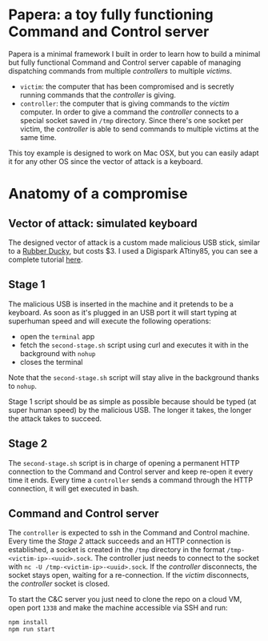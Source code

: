 # Papera: a toy fully functioning Command and Control server

Papera is a minimal framework I built in order to learn how to build a minimal
but fully functional Command and Control server capable of managing dispatching
commands from multiple _controllers_ to multiple _victims_.

- `victim`: the computer that has been compromised and is secretly running
  commands that the _controller_ is giving.
- `controller`: the computer that is giving commands to the _victim_ computer.
  In order to give a command the _controller_ connects to a special socket saved
  in `/tmp` directory. Since there's one socket per victim, the _controller_ is
  able to send commands to multiple victims at the same time.

This toy example is designed to work on Mac OSX, but you can easily adapt it for
any other OS since the vector of attack is a keyboard.

# Anatomy of a compromise

## Vector of attack: simulated keyboard

The designed vector of attack is a custom made malicious USB stick, similar to
a [Rubber Ducky](https://shop.hak5.org/products/usb-rubber-ducky-deluxe), but
costs $3. I used a Digispark ATtiny85, you can see a complete tutorial
[here](https://maker.pro/arduino/projects/how-to-build-a-rubber-ducky-usb-with-arduino-using-a-digispark-module).

## Stage 1

The malicious USB is inserted in the machine and it pretends to be a keyboard.
As soon as it's plugged in an USB port it will start typing at superhuman speed
and will execute the following operations:

- open the `terminal` app
- fetch the `second-stage.sh` script using curl and executes it with in the
  background with `nohup`
- closes the terminal

Note that the `second-stage.sh` script will stay alive in the background thanks
to `nohup`.

Stage 1 script should be as simple as possible because should be typed (at super
human speed) by the malicious USB. The longer it takes, the longer the attack
takes to succeed.

## Stage 2

The `second-stage.sh` script is in charge of opening a permanent HTTP connection
to the Command and Control server and keep re-open it every time it ends. Every
time a `controller` sends a command through the HTTP connection, it will get
executed in bash.

## Command and Control server

The `controller` is expected to ssh in the Command and Control machine. Every
time the _Stage 2_ attack succeeds and an HTTP connection is established, a
socket is created in the `/tmp` directory in the format
`/tmp-<victim-ip>-<uuid>.sock`. The controller just needs to connect to the
socket with
`nc -U /tmp-<victim-ip>-<uuid>.sock`. If the _controller_ disconnects, the
socket stays open, waiting for a re-connection. If the _victim_ disconnects, the
_controller_ socket is closed.

To start the C&C server you just need to clone the repo on a cloud VM, open port
`1338` and make the machine accessible via SSH and run:

```
npm install
npm run start
```
